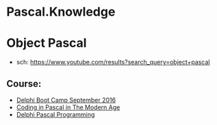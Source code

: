 # Pascal.Knowledge
# Object Pascal
- sch: https://www.youtube.com/results?search_query=object+pascal

## Course:
- [Delphi Boot Camp September 2016](https://www.youtube.com/playlist?list=PLwUPJvR9mZHjDFgI9MlNUhH4I7CScwKm0)
- [Coding in Pascal in The Modern Age](https://youtu.be/8UJNQt8DAWE)
- [Delphi Pascal Programming](https://youtu.be/i6LjnHNLzUU)
